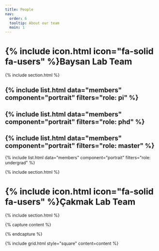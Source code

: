 ```yaml
---
title: People
nav:
  order: 6
  tooltip: About our team
  main: 1
---
```


# {% include icon.html icon="fa-solid fa-users" %}Baysan Lab Team

{% include section.html %}

{% include list.html data="members" component="portrait" filters="role: pi" %}
---
{% include list.html data="members" component="portrait" filters="role: phd" %}
---
{% include list.html data="members" component="portrait" filters="role: master" %}
---
{% include list.html data="members" component="portrait" filters="role: undergrad" %}

{% include section.html %}

# {% include icon.html icon="fa-solid fa-users" %}Çakmak Lab Team

{% include section.html %}

{% capture content %}

{% endcapture %}

{% include grid.html style="square" content=content %}
